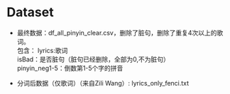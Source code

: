 # Dataset  
- 最终数据：df_all_pinyin_clear.csv，删除了脏句，删除了重复4次以上的歌词。  
  包含：
  lyrics:歌词  
  isBad：是否脏句（脏句已经删除，全部为0,不为脏句）  
  pinyin_neg1-5：倒数第1-5个字的拼音  

- 分词后数据（仅歌词）（来自Zili Wang）: lyrics_only_fenci.txt  

